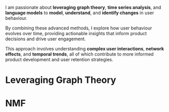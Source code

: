 
I am passionate about **leveraging graph theory**, **time series analysis**, and **language models** to **model**, **understand**, and **identify changes** in user behaviour. 

By combining these advanced methods, I explore how user behaviour evolves over time, providing actionable insights that inform product decisions and drive user engagement. 

This approach involves understanding **complex user interactions**, **network effects**, and **temporal trends**, all of which contribute to more informed product development and user retention strategies.

# Leveraging Graph Theory

# NMF



